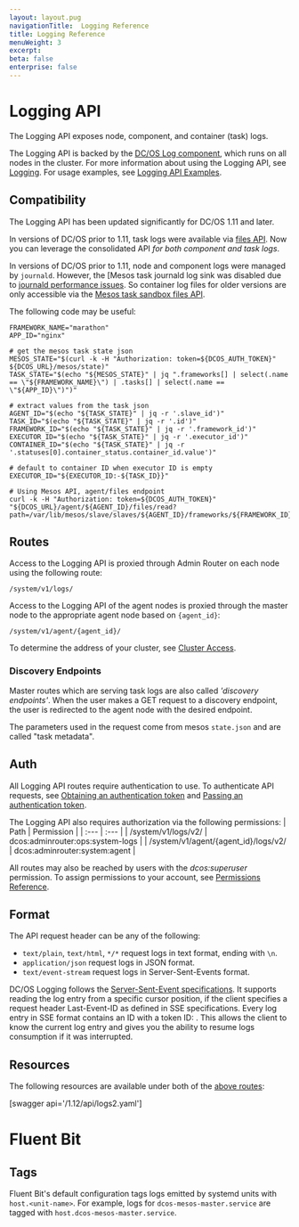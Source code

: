 ```yaml
---
layout: layout.pug
navigationTitle:  Logging Reference
title: Logging Reference
menuWeight: 3
excerpt:
beta: false
enterprise: false
---
```


# Logging API

The Logging API exposes node, component, and container (task) logs.

The Logging API is backed by the [DC/OS Log component](/1.13/overview/architecture/components/#dcos-log), which runs on all nodes in the cluster. For more information about using the Logging API, see [Logging](/1.13/monitoring/logging/). For usage examples, see [Logging API Examples](/1.13/monitoring/logging/logging-api-examples/).

## Compatibility

The Logging API has been updated significantly for DC/OS 1.11 and later.

In versions of DC/OS prior to 1.11, task logs were available via [files API](http://mesos.apache.org/documentation/latest/endpoints/#files-1). Now you can leverage the consolidated API *for both component and task logs*.

In versions of DC/OS prior to 1.11, node and component logs were managed by `journald`. However, the [Mesos task journald log sink was disabled due to [journald performance issues](/1.12/installing/production/advanced-configuration/configuration-reference/#mesos-container-log-sink). So container log files for older versions are only accessible via the [Mesos task sandbox files API](http://mesos.apache.org/documentation/latest/sandbox/).

The following code may be useful:

```
FRAMEWORK_NAME="marathon"
APP_ID="nginx"

# get the mesos task state json
MESOS_STATE="$(curl -k -H "Authorization: token=${DCOS_AUTH_TOKEN}" ${DCOS_URL}/mesos/state)"
TASK_STATE="$(echo "${MESOS_STATE}" | jq ".frameworks[] | select(.name == \"${FRAMEWORK_NAME}\") | .tasks[] | select(.name == \"${APP_ID}\")")"

# extract values from the task json
AGENT_ID="$(echo "${TASK_STATE}" | jq -r '.slave_id')"
TASK_ID="$(echo "${TASK_STATE}" | jq -r '.id')"
FRAMEWORK_ID="$(echo "${TASK_STATE}" | jq -r '.framework_id')"
EXECUTOR_ID="$(echo "${TASK_STATE}" | jq -r '.executor_id')"
CONTAINER_ID="$(echo "${TASK_STATE}" | jq -r '.statuses[0].container_status.container_id.value')"

# default to container ID when executor ID is empty
EXECUTOR_ID="${EXECUTOR_ID:-${TASK_ID}}"

# Using Mesos API, agent/files endpoint
curl -k -H "Authorization: token=${DCOS_AUTH_TOKEN}" "${DCOS_URL}/agent/${AGENT_ID}/files/read?path=/var/lib/mesos/slave/slaves/${AGENT_ID}/frameworks/${FRAMEWORK_ID}/executors/${EXECUTOR_ID}/runs/${CONTAINER_ID}/stdout&offset=0&length=50000"
```

<a name="routes"></a>
## Routes

Access to the Logging API is proxied through Admin Router on each node using the following route:

```
/system/v1/logs/
```

Access to the Logging API of the agent nodes is proxied through the master node to the appropriate agent node based on `{agent_id}`:

```
/system/v1/agent/{agent_id}/
```

To determine the address of your cluster, see [Cluster Access](/1.13/api/access/).


### Discovery Endpoints

Master routes which are serving task logs are also called *'discovery endpoints'*. When the user makes a GET request to a discovery endpoint, the user is redirected to the agent node with the desired endpoint.

The parameters used in the request come from mesos `state.json` and are called "task metadata".


## Auth

All Logging API routes require authentication to use. To authenticate API requests, see [Obtaining an authentication token](/1.13/security/ent/iam-api/#/obtaining-an-authentication-token/) and [Passing an authentication token](/1.13/security/ent/iam-api/#/passing-an-authentication-token/).

The Logging API also requires authorization via the following permissions:
| Path |  Permission |
| :---  | :---        |
| /system/v1/logs/v2/ | dcos:adminrouter:ops:system-logs |
| /system/v1/agent/{agent_id}/logs/v2/ | dcos:adminrouter:system:agent |

All routes may also be reached by users with the _dcos:superuser_ permission. To assign permissions to your account, see [Permissions Reference](/1.13/security/ent/perms-reference/).

## Format

The API request header can be any of the following:

- `text/plain`, `text/html`, `*/*` request logs in text format, ending with `\n`.
- `application/json` request logs in JSON format.
- `text/event-stream` request logs in Server-Sent-Events format.

DC/OS Logging follows the [Server-Sent-Event specifications](https://www.w3.org/TR/2009/WD-eventsource-20090421/). It supports reading the log entry from a specific cursor position, if the client specifies a request header Last-Event-ID as defined in SSE specifications. Every log entry in SSE format contains an ID with a token ID: <token>. This allows the client to know the current log entry and gives you the ability to resume logs consumption if it was interrupted.

## Resources

 The following resources are available under both of the [above routes](#routes):

 [swagger api='/1.12/api/logs2.yaml']

# Fluent Bit

## Tags

Fluent Bit's default configuration tags logs emitted by systemd units with `host.<unit-name>`.
For example, logs for `dcos-mesos-master.service` are tagged with `host.dcos-mesos-master.service`.
